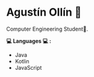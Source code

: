 # Agustín Ollín 👋

Computer Engineering Student👾.

**💻 Languages 💻 :**
- Java
- Kotlin
- JavaScript
